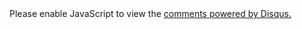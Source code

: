 <section class="comment">
<div id="disqus_thread"></div>
<script type="text/javascript">
   
</script>
<noscript>Please enable JavaScript to view the <a href="http://disqus.com/?ref_noscript">comments powered by Disqus.</a></noscript>
</section>

